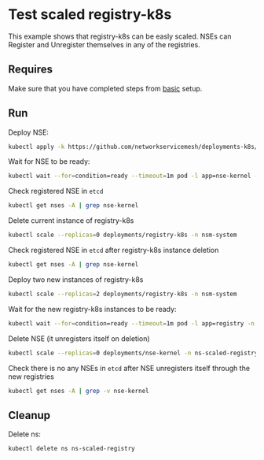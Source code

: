 # Test scaled registry-k8s

This example shows that registry-k8s can be easly scaled. NSEs can Register and Unregister themselves in any of
the registries.

## Requires

Make sure that you have completed steps from [basic](../../basic) setup.

## Run

Deploy NSE:
```bash
kubectl apply -k https://github.com/networkservicemesh/deployments-k8s/examples/features/scaled-registry?ref=5c3a5d1d4e25fb5f589695a12f356a21f4a4e759
```

Wait for NSE to be ready:
```bash
kubectl wait --for=condition=ready --timeout=1m pod -l app=nse-kernel -n ns-scaled-registry
```

Check registered NSE in `etcd`
```bash
kubectl get nses -A | grep nse-kernel
```

Delete current instance of registry-k8s
```bash
kubectl scale --replicas=0 deployments/registry-k8s -n nsm-system
```

Check registered NSE in `etcd` after registry-k8s instance deletion
```bash
kubectl get nses -A | grep nse-kernel
```

Deploy two new instances of registry-k8s
```bash
kubectl scale --replicas=2 deployments/registry-k8s -n nsm-system
```

Wait for the new registry-k8s instances to be ready:
```bash
kubectl wait --for=condition=ready --timeout=1m pod -l app=registry -n nsm-system
```

Delete NSE (it unregisters itself on deletion)
```bash
kubectl scale --replicas=0 deployments/nse-kernel -n ns-scaled-registry
```

Check there is no any NSEs in `etcd` after NSE unregisters itself through the new registries
```bash
kubectl get nses -A | grep -v nse-kernel
```

## Cleanup

Delete ns:
```bash
kubectl delete ns ns-scaled-registry
```
